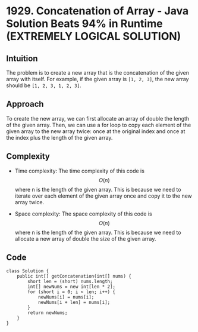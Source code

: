 # 1929. Concatenation of Array - Java Solution Beats 94% in Runtime (EXTREMELY LOGICAL SOLUTION)

## Intuition
The problem is to create a new array that is the concatenation of the given array with itself. For example, if the given array is `[1, 2, 3]`, the new array should be `[1, 2, 3, 1, 2, 3]`.

## Approach
To create the new array, we can first allocate an array of double the length of the given array. Then, we can use a for loop to copy each element of the given array to the new array twice: once at the original index and once at the index plus the length of the given array.

## Complexity
- Time complexity: The time complexity of this code is $$O(n)$$
 where n is the length of the given array. This is because we need to iterate over each element of the given array once and copy it to the new array twice.

- Space complexity: The space complexity of this code is $$O(n)$$
 where n is the length of the given array. This is because we need to allocate a new array of double the size of the given array.

## Code
```
class Solution {
    public int[] getConcatenation(int[] nums) {
        short len = (short) nums.length;
        int[] newNums = new int[len * 2];
        for (short i = 0; i < len; i++) {
            newNums[i] = nums[i];
            newNums[i + len] = nums[i];
        }
        return newNums;
    }
}
```